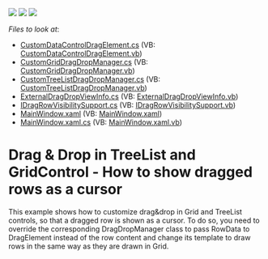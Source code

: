<!-- default badges list -->
![](https://img.shields.io/endpoint?url=https://codecentral.devexpress.com/api/v1/VersionRange/128647521/12.1.5%2B)
[![](https://img.shields.io/badge/Open_in_DevExpress_Support_Center-FF7200?style=flat-square&logo=DevExpress&logoColor=white)](https://supportcenter.devexpress.com/ticket/details/E4165)
[![](https://img.shields.io/badge/📖_How_to_use_DevExpress_Examples-e9f6fc?style=flat-square)](https://docs.devexpress.com/GeneralInformation/403183)
<!-- default badges end -->
<!-- default file list -->
*Files to look at*:

* [CustomDataControlDragElement.cs](./CS/Drag%20Drop%20rows/CustomDataControlDragElement.cs) (VB: [CustomDataControlDragElement.vb](./VB/Drag%20Drop%20rows/CustomDataControlDragElement.vb))
* [CustomGridDragDropManager.cs](./CS/Drag%20Drop%20rows/CustomGridDragDropManager.cs) (VB: [CustomGridDragDropManager.vb](./VB/Drag%20Drop%20rows/CustomGridDragDropManager.vb))
* [CustomTreeListDragDropManager.cs](./CS/Drag%20Drop%20rows/CustomTreeListDragDropManager.cs) (VB: [CustomTreeListDragDropManager.vb](./VB/Drag%20Drop%20rows/CustomTreeListDragDropManager.vb))
* [ExternalDragDropViewInfo.cs](./CS/Drag%20Drop%20rows/ExternalDragDropViewInfo.cs) (VB: [ExternalDragDropViewInfo.vb](./VB/Drag%20Drop%20rows/ExternalDragDropViewInfo.vb))
* [IDragRowVisibilitySupport.cs](./CS/Drag%20Drop%20rows/IDragRowVisibilitySupport.cs) (VB: [IDragRowVisibilitySupport.vb](./VB/Drag%20Drop%20rows/IDragRowVisibilitySupport.vb))
* [MainWindow.xaml](./CS/Drag%20Drop%20rows/MainWindow.xaml) (VB: [MainWindow.xaml](./VB/Drag%20Drop%20rows/MainWindow.xaml))
* [MainWindow.xaml.cs](./CS/Drag%20Drop%20rows/MainWindow.xaml.cs) (VB: [MainWindow.xaml.vb](./VB/Drag%20Drop%20rows/MainWindow.xaml.vb))
<!-- default file list end -->
# Drag & Drop in TreeList and GridControl - How to show dragged rows as a cursor


<p>This example shows how to customize drag&drop in Grid and TreeList controls, so that a dragged row is shown as a cursor. To do so, you need to override the corresponding DragDropManager class to pass RowData to DragElement instead of the row content and change its template to draw rows in the same way as they are drawn in Grid.</p>

<br/>


